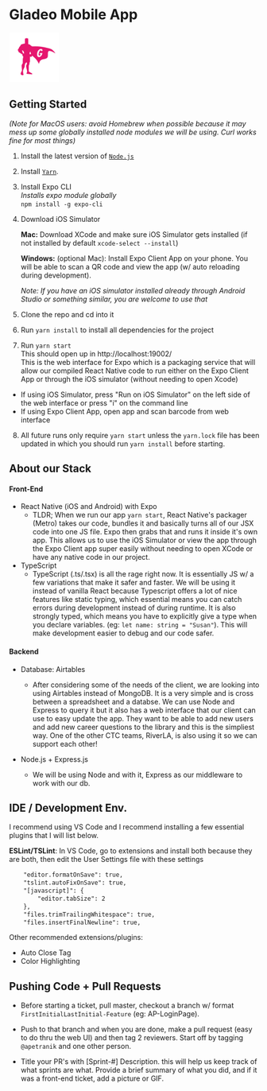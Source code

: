# Gladeo Mobile App 
<img src = "./assets/images/gladeo_logo.png" width="100px"/>

## Getting Started
*(Note for MacOS users: avoid Homebrew when possible because it may mess up some globally installed node modules we will be using. Curl works fine for most things)*

1. Install the latest version of [`Node.js`](https://nodejs.org/en/download/)
2. Install [`Yarn`](https://yarnpkg.com/en/docs/install#). 
3. Install Expo CLI  
    *Installs expo module globally*  
        `npm install -g expo-cli`

4. Download iOS Simulator  

    **Mac:** Download XCode and make sure iOS Simulator gets installed (if not installed by default `xcode-select --install`) 

    **Windows:** (optional Mac): Install Expo Client App on your phone. You will be able to scan a QR code and view the app (w/ auto reloading during development). 

    *Note: If you have an iOS simulator installed already through Android Studio or something similar, you are welcome to use that*  

5. Clone the repo and cd into it
6. Run `yarn install` to install all dependencies for the project

7. Run `yarn start`  
This should open up in http://localhost:19002/  
This is the web interface for Expo which is a packaging service that will allow our compiled React Native code to run either on the Expo Client App or through the iOS simulator (without needing to open Xcode)
- If using iOS Simulator, press "Run on iOS Simulator" on the left side of the web interface or press "i" on the command line
- If using Expo Client App, open app and scan barcode from web interface

8. All future runs only require `yarn start` unless the `yarn.lock` file has been updated in which you should run `yarn install` before starting.

## About our Stack
#### Front-End
- React Native (iOS and Android) with Expo
    - TLDR; When we run our app `yarn start`, React Native's packager (Metro) takes our code, bundles it and basically turns all of our JSX code into one JS file. Expo then grabs that and runs it inside it's own app. This allows us to use the iOS Simulator or view the app through the Expo Client app super easily without needing to open XCode or have any native code in our project. 
- TypeScript
    - TypeScript (.ts/.tsx) is all the rage right now. It is essentially JS w/ a few variations that make it safer and faster. We will be using it instead of vanilla React because Typescript offers a lot of nice features like static typing, which essential means you can catch errors during development instead of during runtime. It is also strongly typed, which means you have to explicitly give a type when you declare variables. (eg: `let name: string = "Susan"`). This will make development easier to debug and our code safer.

#### Backend
- Database: Airtables
    - After considering some of the needs of the client, we are looking into using Airtables instead of MongoDB. It is a very simple and is cross between a spreadsheet and a databse. We can use Node and Express to query it but it also has a web interface that our client can use to easy update the app. They want to be able to add new users and add new career questions to the library and this is the simpliest way. One of the other CTC teams, RiverLA, is also using it so we can support each other! 

 - Node.js + Express.js
    - We will be using Node and with it, Express as our middleware to work with our db. 

## IDE / Development Env.
I recommend using VS Code and I recommend installing a few essential plugins that I will list below.


**ESLint/TSLint**: In VS Code, go to extensions and install both because they are both, then edit the User Settings file with these settings

        "editor.formatOnSave": true,
        "tslint.autoFixOnSave": true,
        "[javascript]": {
            "editor.tabSize": 2
        },
        "files.trimTrailingWhitespace": true,
        "files.insertFinalNewline": true,

Other recommended extensions/plugins:
- Auto Close Tag
- Color Highlighting


## Pushing Code + Pull Requests
- Before starting a ticket, pull master, checkout a branch w/ format `FirstInitialLastInitial-Feature` (eg: AP-LoginPage). 

- Push to that branch and when you are done, make a pull request (easy to do thru the web UI) and then tag 2 reviewers. Start off by tagging `@apetranik` and one other person. 

- Title your PR's with [Sprint-#] Description.
this will help us keep track of what sprints are what. Provide a brief summary of what you did, and if it was a front-end ticket, add a picture or GIF. 

